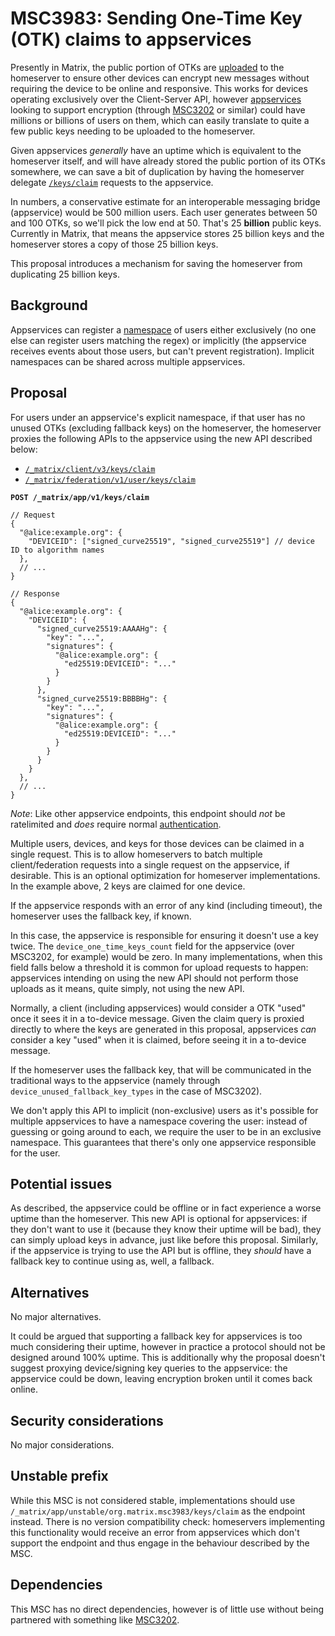 # MSC3983: Sending One-Time Key (OTK) claims to appservices

Presently in Matrix, the public portion of OTKs are [uploaded](https://spec.matrix.org/v1.6/client-server-api/#uploading-keys)
to the homeserver to ensure other devices can encrypt new messages without requiring the device to
be online and responsive. This works for devices operating exclusively over the Client-Server API,
however [appservices](https://spec.matrix.org/v1.6/application-service-api/) looking to support
encryption (through [MSC3202](https://github.com/matrix-org/matrix-spec-proposals/pull/3202) or
similar) could have millions or billions of users on them, which can easily translate to quite a
few public keys needing to be uploaded to the homeserver.

Given appservices *generally* have an uptime which is equivalent to the homeserver itself, and will
have already stored the public portion of its OTKs somewhere, we can save a bit of duplication by
having the homeserver delegate [`/keys/claim`](https://spec.matrix.org/v1.6/client-server-api/#post_matrixclientv3keysclaim)
requests to the appservice.

In numbers, a conservative estimate for an interoperable messaging bridge (appservice) would be
500 million users. Each user generates between 50 and 100 OTKs, so we'll pick the low end at 50.
That's 25 **billion** public keys. Currently in Matrix, that means the appservice stores 25 billion
keys and the homeserver stores a copy of those 25 billion keys.

This proposal introduces a mechanism for saving the homeserver from duplicating 25 billion keys.

## Background

Appservices can register a [namespace](https://spec.matrix.org/v1.6/application-service-api/#registration)
of users either exclusively (no one else can register users matching the regex) or implicitly (the
appservice receives events about those users, but can't prevent registration). Implicit namespaces
can be shared across multiple appservices.

## Proposal

For users under an appservice's explicit namespace, if that user has no unused OTKs (excluding fallback
keys) on the homeserver, the homeserver proxies the following APIs to the appservice using the new
API described below:
* [`/_matrix/client/v3/keys/claim`](https://spec.matrix.org/v1.6/client-server-api/#post_matrixclientv3keysclaim)
* [`/_matrix/federation/v1/user/keys/claim`](https://spec.matrix.org/v1.6/server-server-api/#post_matrixfederationv1userkeysclaim)

**`POST /_matrix/app/v1/keys/claim`**
```jsonc
// Request
{
  "@alice:example.org": {
    "DEVICEID": ["signed_curve25519", "signed_curve25519"] // device ID to algorithm names
  },
  // ...
}
```
```jsonc
// Response
{
  "@alice:example.org": {
    "DEVICEID": {
      "signed_curve25519:AAAAHg": {
        "key": "...",
        "signatures": {
          "@alice:example.org": {
            "ed25519:DEVICEID": "..."
          }
        }
      },
      "signed_curve25519:BBBBHg": {
        "key": "...",
        "signatures": {
          "@alice:example.org": {
            "ed25519:DEVICEID": "..."
          }
        }
      }
    }
  },
  // ...
}
```

*Note*: Like other appservice endpoints, this endpoint should *not* be ratelimited and *does* require
normal [authentication](https://spec.matrix.org/v1.6/application-service-api/#authorization).

Multiple users, devices, and keys for those devices can be claimed in a single request. This is to
allow homeservers to batch multiple client/federation requests into a single request on the appservice,
if desirable. This is an optional optimization for homeserver implementations. In the example above, 2
keys are claimed for one device.

If the appservice responds with an error of any kind (including timeout), the homeserver uses the
fallback key, if known.

In this case, the appservice is responsible for ensuring it doesn't use a key twice. The
`device_one_time_keys_count` field for the appservice (over MSC3202, for example) would be zero. In
many implementations, when this field falls below a threshold it is common for upload requests to
happen: appservices intending on using the new API should not perform those uploads as it means,
quite simply, not using the new API.

Normally, a client (including appservices) would consider a OTK "used" once it sees it in a to-device
message. Given the claim query is proxied directly to where the keys are generated in this proposal,
appservices *can* consider a key "used" when it is claimed, before seeing it in a to-device message.

If the homeserver uses the fallback key, that will be communicated in the traditional ways to the
appservice (namely through `device_unused_fallback_key_types` in the case of MSC3202).

We don't apply this API to implicit (non-exclusive) users as it's possible for multiple appservices
to have a namespace covering the user: instead of guessing or going around to each, we require the
user to be in an exclusive namespace. This guarantees that there's only one appservice responsible
for the user.

## Potential issues

As described, the appservice could be offline or in fact experience a worse uptime than the homeserver.
This new API is optional for appservices: if they don't want to use it (because they know their uptime
will be bad), they can simply upload keys in advance, just like before this proposal. Similarly, if
the appservice is trying to use the API but is offline, they *should* have a fallback key to continue
using as, well, a fallback.

## Alternatives

No major alternatives.

It could be argued that supporting a fallback key for appservices is too much considering their uptime,
however in practice a protocol should not be designed around 100% uptime. This is additionally why the
proposal doesn't suggest proxying device/signing key queries to the appservice: the appservice could be
down, leaving encryption broken until it comes back online.

## Security considerations

No major considerations.

## Unstable prefix

While this MSC is not considered stable, implementations should use
`/_matrix/app/unstable/org.matrix.msc3983/keys/claim` as the endpoint instead. There is no version
compatibility check: homeservers implementing this functionality would receive an error from appservices
which don't support the endpoint and thus engage in the behaviour described by the MSC.

## Dependencies

This MSC has no direct dependencies, however is of little use without being partnered with something
like [MSC3202](https://github.com/matrix-org/matrix-spec-proposals/pull/3202).
